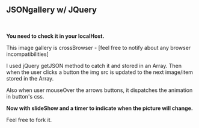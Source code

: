 <h2>JSONgallery w/ JQuery</h2>
<br>

<b>You need to check it in your localHost.</b>

This image gallery is crossBrowser - [feel free to notify about any browser incompatibilities]

I used jQuery getJSON method to catch it and stored in an Array. Then when the user clicks a button the img src is updated to the next image/item stored in the Array.

Also when user mouseOver the arrows buttons, it dispatches the animation in button's css.

<b>Now with slideShow and a timer to indicate when the picture will change.</b>

Feel free to fork it.